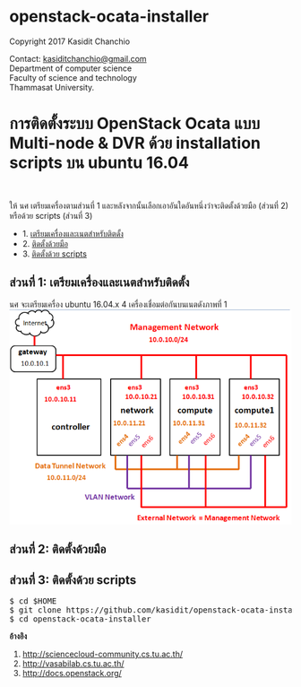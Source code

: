 # openstack-ocata-installer

Copyright 2017 Kasidit Chanchio 

Contact: kasiditchanchio@gmail.com <br>
Department of computer science <br>
Faculty of science and technology <br>
Thammasat University.

<p>
<h1>การติดตั้งระบบ OpenStack Ocata แบบ Multi-node & DVR ด้วย installation scripts บน ubuntu 16.04 </h1> <br>
<p>
ให้ นศ เตรียมเครื่องตามส่วนที่ 1 และหลังจากนั้นเลือกเอาอันใดอันหนึ่งว่าจะติดตั้งด้วยมือ (ส่วนที่ 2) หรือด้วย scripts (ส่วนที่ 3)  
<ul>
 <li> 1. <a href="#part1">เตรียมเครื่องและเนตสำหรับติตดั้ง</a>
 <li> 2. <a href="#part2">ติดตั้งด้วยมือ</a> 
 <li> 3. <a href="#part3">ติดตั้งด้วย scripts</a>
</ul>
<p>
<section id="part1"> 
<h2>ส่วนที่ 1: เตรียมเครื่องและเนตสำหรับติดตั้ง</h2>
</section>
  <p> 
  นศ จะเตรียมเครื่อง ubuntu 16.04.x 4 เครื่องเชื่อมต่อกันบนเนตดังภาพที่ 1 <br>
  <img src="documents/architecture.png"> 
<section id="part2"> 
<h2>ส่วนที่ 2: ติดตั้งด้วยมือ</h2>
</section>
<section id="part3"> 
<h2>ส่วนที่ 3: ติดตั้งด้วย scripts</h2>
</section>
<pre>
$ cd $HOME
$ git clone https://github.com/kasidit/openstack-ocata-installer
$ cd openstack-ocata-installer
</pre>



<b>อ้างอิง</b>
1. http://sciencecloud-community.cs.tu.ac.th/ 
2. http://vasabilab.cs.tu.ac.th/ 
3. http://docs.openstack.org/

